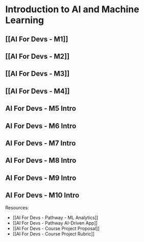 # Introduction to AI and Machine Learning

## [[AI For Devs - M1]]
## [[AI For Devs - M2]]
## [[AI For Devs - M3]]
## [[AI For Devs - M4]]
## AI For Devs - M5 Intro
## AI For Devs - M6 Intro
## AI For Devs - M7 Intro
## AI For Devs - M8 Intro
## AI For Devs - M9 Intro
## AI For Devs - M10 Intro


Resources:
- [[AI For Devs - Pathway - ML Analytics]]
- [[AI For Devs - Pathway AI-Driven App]]
- [[AI For Devs - Course Project Proposal]]
- [[AI For Devs - Course Project Rubric]]